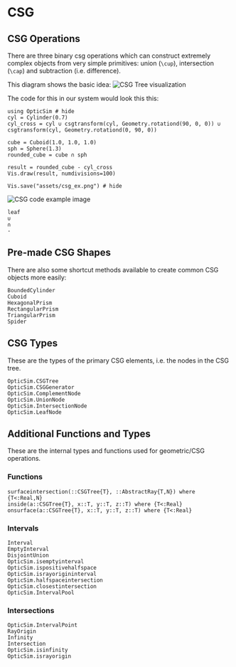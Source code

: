 # CSG

## CSG Operations

There are three binary csg operations which can construct extremely complex objects from very simple primitives: union (``\cup``), intersection (``\cap``) and subtraction (i.e. difference).

This diagram shows the basic idea:
![CSG Tree visualization](https://upload.wikimedia.org/wikipedia/commons/8/8b/Csg_tree.png)

The code for this in our system would look this this:

```@example
using OpticSim # hide
cyl = Cylinder(0.7)
cyl_cross = cyl ∪ csgtransform(cyl, Geometry.rotationd(90, 0, 0)) ∪ csgtransform(cyl, Geometry.rotationd(0, 90, 0))

cube = Cuboid(1.0, 1.0, 1.0)
sph = Sphere(1.3)
rounded_cube = cube ∩ sph

result = rounded_cube - cyl_cross
Vis.draw(result, numdivisions=100)

Vis.save("assets/csg_ex.png") # hide
```

![CSG code example image](assets/csg_ex.png)

```@docs
leaf
∪
∩
-
```

## Pre-made CSG Shapes

There are also some shortcut methods available to create common CSG objects more easily:

```@docs
BoundedCylinder
Cuboid
HexagonalPrism
RectangularPrism
TriangularPrism
Spider
```

## CSG Types

These are the types of the primary CSG elements, i.e. the nodes in the CSG tree.

```@docs
OpticSim.CSGTree
OpticSim.CSGGenerator
OpticSim.ComplementNode
OpticSim.UnionNode
OpticSim.IntersectionNode
OpticSim.LeafNode
```

## Additional Functions and Types

These are the internal types and functions used for geometric/CSG operations.

### Functions

```@docs
surfaceintersection(::CSGTree{T}, ::AbstractRay{T,N}) where {T<:Real,N}
inside(a::CSGTree{T}, x::T, y::T, z::T) where {T<:Real}
onsurface(a::CSGTree{T}, x::T, y::T, z::T) where {T<:Real}
```

### Intervals

```@docs
Interval
EmptyInterval
DisjointUnion
OpticSim.isemptyinterval
OpticSim.ispositivehalfspace
OpticSim.israyorigininterval
OpticSim.halfspaceintersection
OpticSim.closestintersection
OpticSim.IntervalPool
```

### Intersections

```@docs
OpticSim.IntervalPoint
RayOrigin
Infinity
Intersection
OpticSim.isinfinity
OpticSim.israyorigin
```
